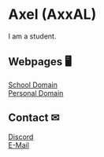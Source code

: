 # Axel (AxxAL)

I am a student.

## Webpages 🖥
[School Domain](https://19axer.ssis.nu "My School's domain.")\
[Personal Domain](https://www.axxal.net "My Personal Domain")

## Contact ✉
[Discord](https://discordapp.com/users/227060534887972864 "My Discord profile.")\
[E-Mail](mailto:me@axxal.net "E-Mail me :D")


<!--
**AxxAL/AxxAL** is a ✨ _special_ ✨ repository because its `README.md` (this file) appears on your GitHub profile.

Here are some ideas to get you started:

- 🔭 I’m currently working on ...
- 🌱 I’m currently learning ...
- 👯 I’m looking to collaborate on ...
- 🤔 I’m looking for help with ...
- 💬 Ask me about ...
- 📫 How to reach me: ...
- 😄 Pronouns: ...
- ⚡ Fun fact: ...
-->
